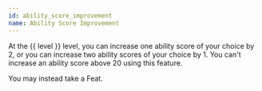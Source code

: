 ```yaml
---
id: ability_score_improvement
name: Ability Score Improvement
---
```

At the {{ level }} level, you can increase one ability score of your choice by 2, or you can increase two ability scores
of your choice by 1. You can't increase an ability score above 20 using this feature.

You may instead take a Feat.